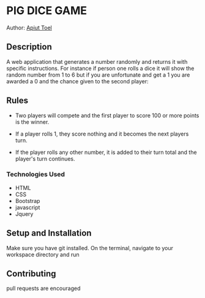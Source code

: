
# PIG DICE GAME
Author: [Apiut Toel](toelapiut7@gmail.com)
## Description
A web application that generates a number randomly and returns it with specific instructions. For instance if person one rolls a dice it will show the random number from 1 to 6 but if you are unfortunate and get a 1 you are awarded a 0 and the chance given to the second player:
## Rules
 + Two players will compete and the first player to score 100 or more points is the winner.

+ If a player rolls 1, they score nothing and it becomes the next players turn.

+ If the player rolls any other number, it is added to their turn total and the player's turn continues.


### Technologies Used
* HTML
* CSS
* Bootstrap
* javascript
* Jquery

## Setup and Installation
Make sure you have git installed. On the terminal, navigate to your workspace directory and run
## Contributing
pull requests are encouraged
